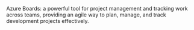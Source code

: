 Azure Boards: a powerful tool for project management and tracking work across teams, providing an agile way to plan, manage, and track development projects effectively.
